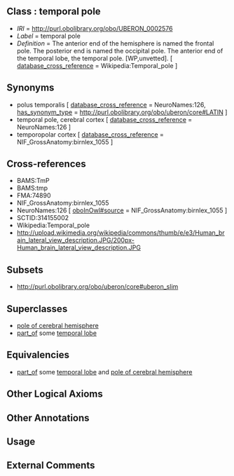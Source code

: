 
## Class : temporal pole

 * *IRI* = http://purl.obolibrary.org/obo/UBERON_0002576
 * *Label* = temporal pole
 * *Definition* = The anterior end of the hemisphere is named the frontal pole. The posterior end is named the occipital pole. The anterior end of the temporal lobe, the temporal pole. [WP,unvetted]. [ [database_cross_reference](../../ef/oboInOwl#hasDbXref.md) = Wikipedia:Temporal_pole ]

## Synonyms

 * polus temporalis [ [database_cross_reference](../../ef/oboInOwl#hasDbXref.md) = NeuroNames:126, [has_synonym_type](../../pe/oboInOwl#hasSynonymType.md) = http://purl.obolibrary.org/obo/uberon/core#LATIN ]
 * temporal pole, cerebral cortex [ [database_cross_reference](../../ef/oboInOwl#hasDbXref.md) = NeuroNames:126 ]
 * temporopolar cortex [ [database_cross_reference](../../ef/oboInOwl#hasDbXref.md) = NIF_GrossAnatomy:birnlex_1055 ]

## Cross-references

 * BAMS:TmP
 * BAMS:tmp
 * FMA:74890
 * NIF_GrossAnatomy:birnlex_1055
 * NeuroNames:126 [ [oboInOwl#source](../../ce/oboInOwl#source.md) = NIF_GrossAnatomy:birnlex_1055 ]
 * SCTID:314155002
 * Wikipedia:Temporal_pole
 * http://upload.wikimedia.org/wikipedia/commons/thumb/e/e3/Human_brain_lateral_view_description.JPG/200px-Human_brain_lateral_view_description.JPG

## Subsets

 * http://purl.obolibrary.org/obo/uberon/core#uberon_slim

## Superclasses

 * [pole of cerebral hemisphere](../../UBERON/99/UBERON_0009899.md)
 * [part_of](../../BFO/50/BFO_0000050.md) some [temporal lobe](../../UBERON/71/UBERON_0001871.md)

## Equivalencies

 * [part_of](../../BFO/50/BFO_0000050.md) some [temporal lobe](../../UBERON/71/UBERON_0001871.md) and [pole of cerebral hemisphere](../../UBERON/99/UBERON_0009899.md)

## Other Logical Axioms


## Other Annotations


## Usage


## External Comments

